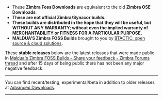 
- These **Zimbra Foss Downloads** are equivalent to the old **Zimbra OSE Downloads**.
- **These are not official Zimbra/Synacor builds.**
- **These builds are distributed in the hope that they will be useful, but WITHOUT ANY WARRANTY; without even the implied warranty of MERCHANTABILITY or FITNESS FOR A PARTICULAR PURPOSE.**
- **MALDUA'S Zimbra FOSS Builds** brought to you by [BTACTIC, open source & cloud solutions](https://www.btactic.com).

These **stable releases** below are the latest releases that were made public in [Maldua's Zimbra FOSS Builds - Share your feedback - Zimbra Forums thread](https://forums.zimbra.org/viewtopic.php?t=72655) and after 15 days of being public there has not been any major negative feedback.

---

You can find recent/testing, experimental/beta in addition to older releases at [Advanced Downloads](advanced-downloads.md).

---
